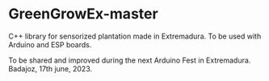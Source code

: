 # GreenGrowEx-master
C++ library for sensorized plantation made in Extremadura. To be used with Arduino and ESP boards.

To be shared and improved during the next Arduino Fest in Extremadura. Badajoz, 17th june, 2023.
